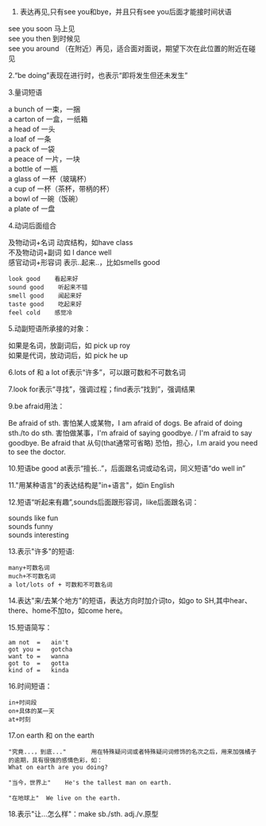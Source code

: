 1. 表达再见,只有see you和bye，并且只有see you后面才能接时间状语

  see you soon    马上见  
  see you then    到时候见  
  see you around    （在附近）再见，适合面对面说，期望下次在此位置的附近在碰见  

2.“be doing”表现在进行时，也表示“即将发生但还未发生”

3.量词短语

  a bunch of    一束，一捆  
  a carton of    一盒，一纸箱  
  a head of        一头  
  a loaf of        一条  
  a pack of        一袋  
  a peace of        一片，一块  
  a bottle of        一瓶  
  a glass of        一杯（玻璃杯）  
  a cup of        一杯（茶杯，带柄的杯）  
  a bowl of        一碗（饭碗）  
  a plate of        一盘  

4.动词后面组合

  及物动词+名词        动宾结构，如have class  
  不及物动词+副词        如 I dance well  
  感官动词+形容词        表示..起来..，比如smells good

    look good    看起来好    
    sound good    听起来不错        
    smell good    闻起来好    
    taste good    吃起来好    
    feel cold    感觉冷

5.动副短语所承接的对象：

  如果是名词，放副词后，如 pick up roy  
  如果是代词，放动词后，如 pick he up  

6.lots of 和 a lot of表示“许多”，可以跟可数和不可数名词

7.look for表示“寻找”，强调过程；find表示“找到”，强调结果

9.be afraid用法：

  Be afraid of sth.     害怕某人或某物，I am afraid of dogs.
  Be afraid of doing sth./to do sth.    害怕做某事，I'm afraid of saying goodbye. / I'm afraid to say goodbye.
  Be afraid that 从句(that通常可省略)    恐怕，担心，I.m araid you need to see the doctor.

10.短语be good at表示“擅长..”，后面跟名词或动名词，同义短语“do well in”

11."用某种语言"的表达结构是"in+语言"，如in English

12.短语“听起来有趣”,sounds后面跟形容词，like后面跟名词：

  sounds like fun  
  sounds funny  
  sounds interesting  

13.表示"许多"的短语:

	many+可数名词
	much+不可数名词
	a lot/lots of + 可数和不可数名词

14.表达"来/去某个地方"的短语，表达方向时加介词to，如go to SH,其中hear、there、home不加to，如come here。

15.短语简写：

	am not	=	ain't
	got you	=	gotcha
	want to	=	wanna
	got to	=	gotta
	kind of	=	kinda

16.时间短语：
	
	in+时间段
	on+具体的某一天
	at+时刻

17.on earth  和 on the earth  

	"究竟...，到底..."  		用在特殊疑问词或者特殊疑问词修饰的名次之后，用来加强橘子的逾期，具有很强的感情色彩，如：  
	What on earth are you doing?  
	  
	"当今，世界上"	He's the tallest man on earth.  
	
	"在地球上"	We live on the earth.


18.表示"让...怎么样"：make sb./sth. adj./v.原型  
